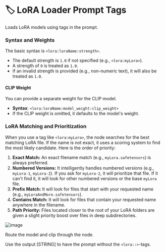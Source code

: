 # 🏷️ LoRA Loader Prompt Tags

Loads LoRA models using tags in the prompt.

### Syntax and Weights

The basic syntax is `<lora:loraName:strength>`.

-   The default strength is `1.0` if not specified (e.g., `<lora:myLora>`).
-   A strength of `0` is treated as `1.0`.
-   If an invalid strength is provided (e.g., non-numeric text), it will also be treated as `1.0`.

#### CLIP Weight
You can provide a separate weight for the CLIP model.

-   **Syntax**: `<lora:loraName:model_weight:clip_weight>`
-   If the CLIP weight is omitted, it defaults to the model's weight.

### LoRA Matching and Prioritization

When you use a tag like `<lora:myLora>`, the node searches for the best matching LoRA file. If the name is not exact, it uses a scoring system to find the most likely candidate. Here is the order of priority:

1.  **Exact Match:** An exact filename match (e.g., `myLora.safetensors`) is always preferred.
2.  **Numbered Versions:** It intelligently handles numbered versions (e.g., `myLora-1`, `myLora-2`). If you ask for `myLora-2`, it will prioritize that file. If it can't find it, it will look for other numbered versions or the base `myLora` file.
3.  **Prefix Match:** It will look for files that start with your requested name (e.g., `myLoraAndMore.safetensors`).
4.  **Contains Match:** It will look for files that contain your requested name anywhere in the filename.
5.  **Path Priority:** Files located closer to the root of your LoRA folders are given a slight priority boost over files in deep subdirectories.


![image](https://github.com/user-attachments/assets/595fdb36-1442-4c0a-abf4-b1779674c515)

Route the model and clip through the node.

Use the output [STRING] to have the prompt without the `<lora::>`-tags.
